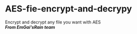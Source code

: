# AES-fie-encrypt-and-decrypy
Encrypt and decrypt any file you want with AES<br />
***From EmGai'sRain team***

